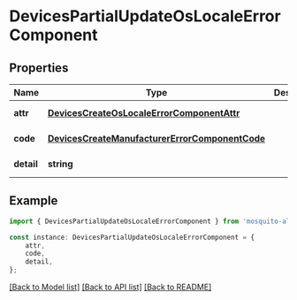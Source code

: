 # DevicesPartialUpdateOsLocaleErrorComponent


## Properties

Name | Type | Description | Notes
------------ | ------------- | ------------- | -------------
**attr** | [**DevicesCreateOsLocaleErrorComponentAttr**](DevicesCreateOsLocaleErrorComponentAttr.md) |  | [default to undefined]
**code** | [**DevicesCreateManufacturerErrorComponentCode**](DevicesCreateManufacturerErrorComponentCode.md) |  | [default to undefined]
**detail** | **string** |  | [default to undefined]

## Example

```typescript
import { DevicesPartialUpdateOsLocaleErrorComponent } from 'mosquito-alert';

const instance: DevicesPartialUpdateOsLocaleErrorComponent = {
    attr,
    code,
    detail,
};
```

[[Back to Model list]](../README.md#documentation-for-models) [[Back to API list]](../README.md#documentation-for-api-endpoints) [[Back to README]](../README.md)
